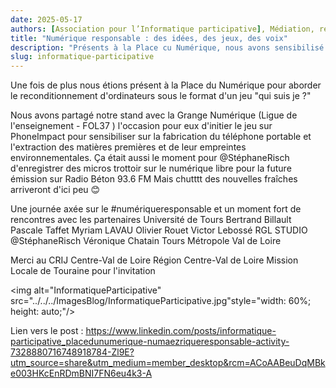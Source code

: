```yaml
---
date: 2025-05-17
authors: [Association pour l’Informatique participative], Médiation, reconditionnement et promotion des logiciels libre sont les 3 activités de l'association
title: "Numérique responsable : des idées, des jeux, des voix"
description: "Présents à la Place cu Numérique, nous avons sensibilisé au reconditionnement informatique à travers le jeu "Qui suis-je ?" et coanimé un stand PhoneImpact avec la Grange Numérique autour de l'impact environnemental des smartphones. Une journée riche en échanges sur le numérique responsable, ponctuée d'enregistrements pour une future émission sur Radio Béton."
slug: informatique-participative
---
```

Une fois de plus nous étions présent à la Place du Numérique pour aborder le reconditionnement d'ordinateurs sous le format d'un jeu "qui suis je ?"

Nous avons partagé notre stand avec la Grange Numérique (Ligue de l'enseignement - FOL37 ) l'occasion pour eux d'initier le jeu sur PhoneImpact pour sensibiliser sur la fabrication du téléphone portable et l'extraction des matières premières et de leur empreintes environnementales.
Ça était aussi le moment pour @StéphaneRisch d'enregistrer des micros trottoir sur le numérique libre pour la future émission sur Radio Béton 93.6 FM
Mais chutttt des nouvelles fraîches arriveront d'ici peu 😊

Une journée axée sur le #numériqueresponsable et un moment fort de rencontres avec les partenaires Université de Tours Bertrand Billault Pascale Taffet Myriam LAVAU Olivier Rouet Victor Lebossé RGL STUDIO @StéphaneRisch Véronique Chatain Tours Métropole Val de Loire

Merci au CRIJ Centre-Val de Loire Région Centre-Val de Loire Mission Locale de Touraine pour l'invitation

<img alt="InformatiqueParticipative" src="../../../ImagesBlog/InformatiqueParticipative.jpg"style="width: 60%; height: auto;"/>

Lien vers le post : https://www.linkedin.com/posts/informatique-participative_placedunumerique-numaezriqueresponsable-activity-7328880716748918784-Zl9E?utm_source=share&utm_medium=member_desktop&rcm=ACoAABeuDqMBke003HKcEnRDmBNI7FN6eu4k3-A